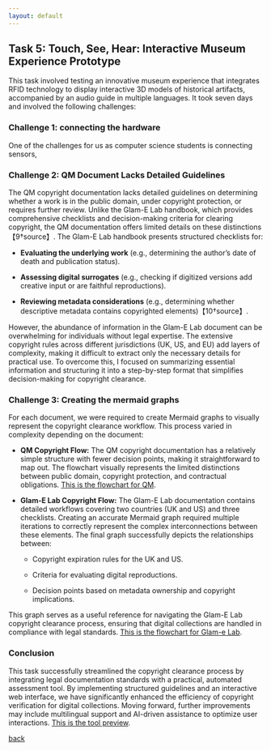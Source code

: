 ```yaml
---
layout: default
---
```


## Task 5: Touch, See, Hear: Interactive Museum Experience Prototype

This task involved testing an innovative museum experience that integrates RFID technology to display interactive 3D models of historical artifacts, accompanied by an audio guide in multiple languages. It took seven days and involved the following challenges:

### Challenge 1: connecting the hardware
One of the challenges for us as computer science students is connecting sensors, 


### Challenge 2: QM Document Lacks Detailed Guidelines

The QM copyright documentation lacks detailed guidelines on determining whether a work is in the public domain, under copyright protection, or requires further review. Unlike the Glam-E Lab handbook, which provides comprehensive checklists and decision-making criteria for clearing copyright, the QM documentation offers limited details on these distinctions【9†source】. The Glam-E Lab handbook presents structured checklists for:

- **Evaluating the underlying work** (e.g., determining the author’s date of death and publication status).

- **Assessing digital surrogates** (e.g., checking if digitized versions add creative input or are faithful reproductions).

- **Reviewing metadata considerations** (e.g., determining whether descriptive metadata contains copyrighted elements)【10†source】.

However, the abundance of information in the Glam-E Lab document can be overwhelming for individuals without legal expertise. The extensive copyright rules across different jurisdictions (UK, US, and EU) add layers of complexity, making it difficult to extract only the necessary details for practical use. To overcome this, I focused on summarizing essential information and structuring it into a step-by-step format that simplifies decision-making for copyright clearance.

### Challenge 3: Creating the mermaid graphs 

For each document, we were required to create Mermaid graphs to visually represent the copyright clearance workflow. This process varied in complexity depending on the document:

- **QM Copyright Flow:** The QM copyright documentation has a relatively simple structure with fewer decision points, making it straightforward to map out. The flowchart visually represents the limited distinctions between public domain, copyright protection, and contractual obligations. [This is the flowchart for QM](https://github.com/AlDanah-QM/copyrightTool/blob/main/QMFlowChart.md).

- **Glam-E Lab Copyright Flow:** The Glam-E Lab documentation contains detailed workflows covering two countries (UK and US) and three checklists. Creating an accurate Mermaid graph required multiple iterations to correctly represent the complex interconnections between these elements. The final graph successfully depicts the relationships between:

  - Copyright expiration rules for the UK and US.

  - Criteria for evaluating digital reproductions.

  - Decision points based on metadata ownership and copyright implications.

This graph serves as a useful reference for navigating the Glam-E Lab copyright clearance process, ensuring that digital collections are handled in compliance with legal standards. [This is the flowchart for Glam-e Lab](https://github.com/AlDanah-QM/copyrightTool/blob/main/GamLabChart.md).

### Conclusion

This task successfully streamlined the copyright clearance process by integrating legal documentation standards with a practical, automated assessment tool. By implementing structured guidelines and an interactive web interface, we have significantly enhanced the efficiency of copyright verification for digital collections. Moving forward, further improvements may include multilingual support and AI-driven assistance to optimize user interactions. [This is the tool preview](https://htmlpreview.github.io/?https://github.com/AlDanah-QM/copyrightTool/blob/main/index.html).




[back](./)
